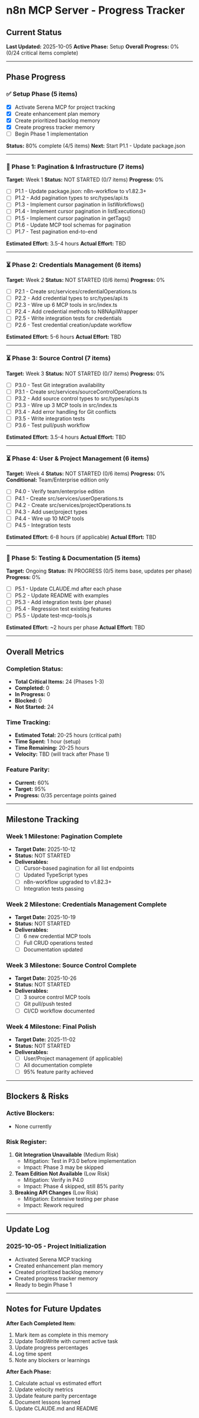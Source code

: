 # n8n MCP Server - Progress Tracker

## Current Status
**Last Updated:** 2025-10-05
**Active Phase:** Setup
**Overall Progress:** 0% (0/24 critical items complete)

---

## Phase Progress

### ✅ Setup Phase (5 items)
- [x] Activate Serena MCP for project tracking
- [x] Create enhancement plan memory
- [x] Create prioritized backlog memory
- [x] Create progress tracker memory
- [ ] Begin Phase 1 implementation

**Status:** 80% complete (4/5 items)
**Next:** Start P1.1 - Update package.json

---

### 🔄 Phase 1: Pagination & Infrastructure (7 items)
**Target:** Week 1
**Status:** NOT STARTED (0/7 items)
**Progress:** 0%

- [ ] P1.1 - Update package.json: n8n-workflow to v1.82.3+
- [ ] P1.2 - Add pagination types to src/types/api.ts
- [ ] P1.3 - Implement cursor pagination in listWorkflows()
- [ ] P1.4 - Implement cursor pagination in listExecutions()
- [ ] P1.5 - Implement cursor pagination in getTags()
- [ ] P1.6 - Update MCP tool schemas for pagination
- [ ] P1.7 - Test pagination end-to-end

**Estimated Effort:** 3.5-4 hours
**Actual Effort:** TBD

---

### ⏳ Phase 2: Credentials Management (6 items)
**Target:** Week 2
**Status:** NOT STARTED (0/6 items)
**Progress:** 0%

- [ ] P2.1 - Create src/services/credentialOperations.ts
- [ ] P2.2 - Add credential types to src/types/api.ts
- [ ] P2.3 - Wire up 6 MCP tools in src/index.ts
- [ ] P2.4 - Add credential methods to N8NApiWrapper
- [ ] P2.5 - Write integration tests for credentials
- [ ] P2.6 - Test credential creation/update workflow

**Estimated Effort:** 5-6 hours
**Actual Effort:** TBD

---

### ⏳ Phase 3: Source Control (7 items)
**Target:** Week 3
**Status:** NOT STARTED (0/7 items)
**Progress:** 0%

- [ ] P3.0 - Test Git integration availability
- [ ] P3.1 - Create src/services/sourceControlOperations.ts
- [ ] P3.2 - Add source control types to src/types/api.ts
- [ ] P3.3 - Wire up 3 MCP tools in src/index.ts
- [ ] P3.4 - Add error handling for Git conflicts
- [ ] P3.5 - Write integration tests
- [ ] P3.6 - Test pull/push workflow

**Estimated Effort:** 3.5-4 hours
**Actual Effort:** TBD

---

### ⏳ Phase 4: User & Project Management (6 items)
**Target:** Week 4
**Status:** NOT STARTED (0/6 items)
**Progress:** 0%
**Conditional:** Team/Enterprise edition only

- [ ] P4.0 - Verify team/enterprise edition
- [ ] P4.1 - Create src/services/userOperations.ts
- [ ] P4.2 - Create src/services/projectOperations.ts
- [ ] P4.3 - Add user/project types
- [ ] P4.4 - Wire up 10 MCP tools
- [ ] P4.5 - Integration tests

**Estimated Effort:** 6-8 hours (if applicable)
**Actual Effort:** TBD

---

### 🔄 Phase 5: Testing & Documentation (5 items)
**Target:** Ongoing
**Status:** IN PROGRESS (0/5 items base, updates per phase)
**Progress:** 0%

- [ ] P5.1 - Update CLAUDE.md after each phase
- [ ] P5.2 - Update README with examples
- [ ] P5.3 - Add integration tests (per phase)
- [ ] P5.4 - Regression test existing features
- [ ] P5.5 - Update test-mcp-tools.js

**Estimated Effort:** ~2 hours per phase
**Actual Effort:** TBD

---

## Overall Metrics

### Completion Status:
- **Total Critical Items:** 24 (Phases 1-3)
- **Completed:** 0
- **In Progress:** 0
- **Blocked:** 0
- **Not Started:** 24

### Time Tracking:
- **Estimated Total:** 20-25 hours (critical path)
- **Time Spent:** 1 hour (setup)
- **Time Remaining:** 20-25 hours
- **Velocity:** TBD (will track after Phase 1)

### Feature Parity:
- **Current:** 60%
- **Target:** 95%
- **Progress:** 0/35 percentage points gained

---

## Milestone Tracking

### Week 1 Milestone: Pagination Complete
- **Target Date:** 2025-10-12
- **Status:** NOT STARTED
- **Deliverables:**
  - [ ] Cursor-based pagination for all list endpoints
  - [ ] Updated TypeScript types
  - [ ] n8n-workflow upgraded to v1.82.3+
  - [ ] Integration tests passing

### Week 2 Milestone: Credentials Management Complete
- **Target Date:** 2025-10-19
- **Status:** NOT STARTED
- **Deliverables:**
  - [ ] 6 new credential MCP tools
  - [ ] Full CRUD operations tested
  - [ ] Documentation updated

### Week 3 Milestone: Source Control Complete
- **Target Date:** 2025-10-26
- **Status:** NOT STARTED
- **Deliverables:**
  - [ ] 3 source control MCP tools
  - [ ] Git pull/push tested
  - [ ] CI/CD workflow documented

### Week 4 Milestone: Final Polish
- **Target Date:** 2025-11-02
- **Status:** NOT STARTED
- **Deliverables:**
  - [ ] User/Project management (if applicable)
  - [ ] All documentation complete
  - [ ] 95% feature parity achieved

---

## Blockers & Risks

### Active Blockers:
- None currently

### Risk Register:
1. **Git Integration Unavailable** (Medium Risk)
   - Mitigation: Test in P3.0 before implementation
   - Impact: Phase 3 may be skipped
2. **Team Edition Not Available** (Low Risk)
   - Mitigation: Verify in P4.0
   - Impact: Phase 4 skipped, still 85% parity
3. **Breaking API Changes** (Low Risk)
   - Mitigation: Extensive testing per phase
   - Impact: Rework required

---

## Update Log

### 2025-10-05 - Project Initialization
- Activated Serena MCP tracking
- Created enhancement plan memory
- Created prioritized backlog memory
- Created progress tracker memory
- Ready to begin Phase 1

---

## Notes for Future Updates

**After Each Completed Item:**
1. Mark item as complete in this memory
2. Update TodoWrite with current active task
3. Update progress percentages
4. Log time spent
5. Note any blockers or learnings

**After Each Phase:**
1. Calculate actual vs estimated effort
2. Update velocity metrics
3. Update feature parity percentage
4. Document lessons learned
5. Update CLAUDE.md and README